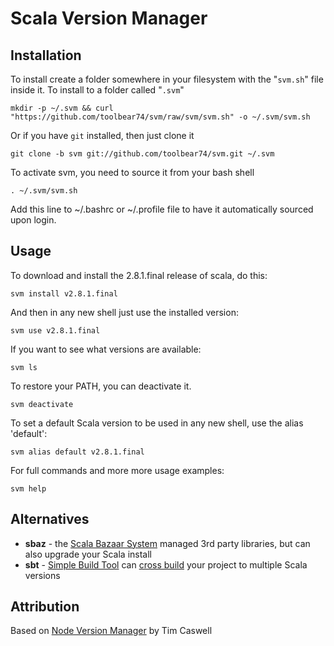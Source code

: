 # Scala Version Manager

## Installation

To install create a folder somewhere in your filesystem with the "`svm.sh`" file inside it.  To install to a folder called "`.svm`"

    mkdir -p ~/.svm && curl "https://github.com/toolbear74/svm/raw/svm/svm.sh" -o ~/.svm/svm.sh

Or if you have `git` installed, then just clone it

    git clone -b svm git://github.com/toolbear74/svm.git ~/.svm

To activate svm, you need to source it from your bash shell

    . ~/.svm/svm.sh

Add this line to ~/.bashrc or ~/.profile file to have it automatically sourced upon login.
    
## Usage

To download and install the 2.8.1.final release of scala, do this:

    svm install v2.8.1.final

And then in any new shell just use the installed version:

    svm use v2.8.1.final

If you want to see what versions are available:

    svm ls

To restore your PATH, you can deactivate it.

    svm deactivate

To set a default Scala version to be used in any new shell, use the alias 'default':

    svm alias default v2.8.1.final

For full commands and more more usage examples:

    svm help

## Alternatives

* **sbaz** - the [Scala Bazaar System](http://www.scala-lang.org/node/93) managed 3rd party libraries, but can also upgrade your Scala install
* **sbt** - [Simple Build Tool](http://code.google.com/p/simple-build-tool/) can [cross build](http://code.google.com/p/simple-build-tool/wiki/CrossBuild) your project to multiple Scala versions

## Attribution

Based on [Node Version Manager][1] by Tim Caswell

  [1]: https://github.com/creationix/nvm
